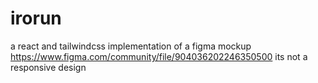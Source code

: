 # irorun
a react and tailwindcss implementation of a figma mockup  https://www.figma.com/community/file/904036202246350500
its not a responsive design
